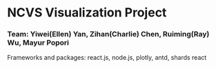 # NCVS Visualization Project
### Team: Yiwei(Ellen) Yan, Zihan(Charlie) Chen, Ruiming(Ray) Wu, Mayur Popori
Frameworks and packages: react.js, node.js, plotly, antd, shards react
